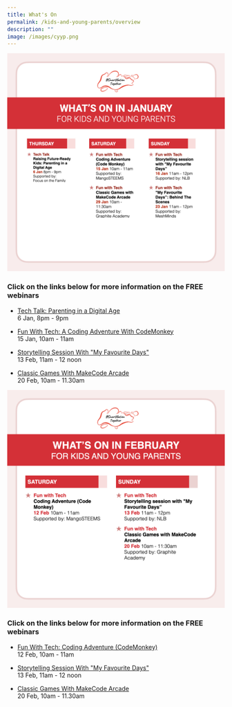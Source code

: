 ```yaml
---
title: What's On
permalink: /kids-and-young-parents/overview
description: ""
image: /images/cyyp.png
---
```

![Free webinars in January for kids](/images/snt_jan_22_kids.jpeg)

### Click on the links below for more information on the FREE webinars

* [Tech Talk: Parenting in a Digital Age](/kids-and-young-parents/tech-talks/raising-future-ready-kids)<br>
6 Jan, 8pm - 9pm 

* [Fun With Tech: A Coding Adventure With CodeMonkey](/kids-and-young-parents/fun-with-tech/coding)<br>
15 Jan, 10am - 11am 
 
* [Storytelling Session With "My Favourite Days"](/kids-and-young-parents/fun-with-tech/my-favourite-days)<br>
13 Feb, 11am - 12 noon  
 
* [Classic Games With MakeCode Arcade](/kids-and-young-parents/fun-with-tech/classic-games-with-makecode-arcade)<br>
20 Feb, 10am - 11.30am

![List of free webinars in February for kids](/images/feb-2022/Overview-Kids.png)

### Click on the links below for more information on the FREE webinars

* [Fun With Tech: Coding Adventure (CodeMonkey) ](kids-and-young-parents/fun-with-tech/coding)<br>
12 Feb, 10am - 11am
 
* [Storytelling Session With "My Favourite Days"](/kids-and-young-parents/fun-with-tech/my-favourite-days)<br>
13 Feb, 11am - 12 noon  
 
* [Classic Games With MakeCode Arcade](/kids-and-young-parents/fun-with-tech/classic-games-with-makecode-arcade)<br>
20 Feb, 10am - 11.30am